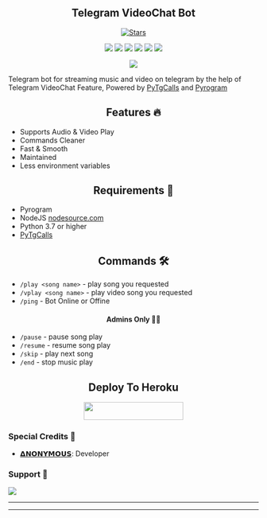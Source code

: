 <h2 align="center">Telegram VideoChat Bot</h2>
<p>

<p align="center">
    <a href="https://github.com/AnonymousR1025/BabyGirlMusic/stargazers"><img src="https://img.shields.io/github/stars/AnonymousR1025/BabyGirlMusic?label=Stars&style=flat-square&logo=github&color=F10070" alt="Stars" /></a>
</p>
<p align="center">
    <a href="https://github.com/AnonymousR1025/BabyGirlMusic"> <img src="https://img.shields.io/github/repo-size/AnonymousR1025/BabyGirlMusic?color=orange&logo=github&logoColor=green&style=for-the-badge" /></a>
    <a href="https://github.com/AnonymousR1025/BabyGirlMusic/commits/AnonymousR1025"> <img src="https://img.shields.io/github/last-commit/AnonymousR1025/BabyGirlMusic?color=blue&logo=github&logoColor=green&style=for-the-badge" /></a>
    <a href="https://github.com/AnonymousR1025/BabyGirlMusic/graphs/commit-activity" alt="Maintenance"> <img src="https://img.shields.io/badge/Maintained%3F-yes-red.svg?style=flat-square" /></a>
    <a href="https://github.com/AnonymousR1025/BabyGirlMusic/issues"> <img src="https://img.shields.io/github/issues/AnonymousR1025/BabyGirlMusic?color=blueviolet&logo=github&logoColor=green&style=for-the-badge" /></a>
    <a href="https://github.com/AnonymousR1025/BabyGirlMusic/network/members"> <img src="https://img.shields.io/github/forks/AnonymousR1025/BabyGirlMusic?color=red&logo=github&logoColor=green&style=for-the-badge" /></a>  
    <a href="https://pypi.org/project/Pyrogram/"> <img src="https://img.shields.io/pypi/v/pyrogram?color=yellow&label=pyrogram&logo=python&logoColor=green&style=for-the-badge" /></a>
</p>

<p align="center"><a href="https://t.me/DevilsHeavenMF"><img src="https://telegra.ph/file/9a85d0a873e2dd80d278d.jpg"></a></p>

Telegram bot for streaming music and video on telegram by the help of Telegram VideoChat Feature, 
Powered by <a href="https://github.com/pytgcalls/pytgcalls">PyTgCalls</a>
and <a href="https://github.com/pyrogram/pyrogram">Pyrogram</a>
</p>

<h2 align="center"> Features 🔥 </h2> 
<ul>
    <li>Supports Audio & Video Play</li>
    <li>Commands Cleaner</li>
    <li>Fast & Smooth</li>
    <li>Maintained</li>
    <li>Less environment variables</li>
</ul>

<h2 align="center"> Requirements 📝 </h2>

- Pyrogram
- NodeJS [nodesource.com](https://nodesource.com/)
- Python 3.7 or higher
- [PyTgCalls](https://github.com/pytgcalls/pytgcalls)

<h2 align="center"> Commands 🛠 </h2>

- `/play <song name>` - play song you requested
- `/vplay <song name>` - play video song you requested
- `/ping` - Bot Online or Offine

<h4 align="center"> Admins Only 👷‍♂️ </h4>

- `/pause` - pause song play
- `/resume` - resume song play
- `/skip` - play next song
- `/end` - stop music play

<h2 align="center"> Deploy To Heroku </h2>
<p align="center"><a href="https://heroku.com/deploy?template=https://github.com/AnonymousR1025/BabyGirlMusic"> <img src="https://img.shields.io/badge/Deploy%20To%20Heroku-black?style=for-the-badge&logo=heroku" width="200" height="35.45"/></a></p>

### Special Credits 💖
- [𝝙𝗡𝗢𝗡𝗬𝗠𝗢𝗨𝗦](https://github.com/AnonymousR1025): Developer

### Support 🎑
<a href="https://telegram.me/DevilsHeavenMF"><img src="https://img.shields.io/badge/-DevilsHeavenMF-blue.svg?style=for-the-badge&logo=Telegram"></a>

------------------------------------------------
-------------------------------------------------
